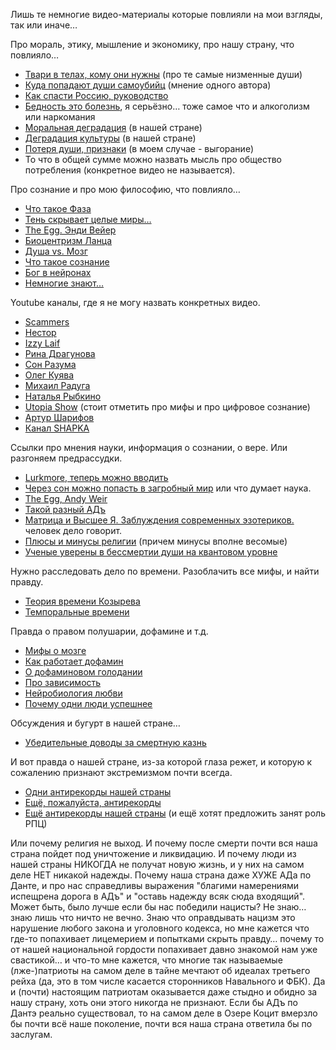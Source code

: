 Лишь те немногие видео-материалы которые повлияли на мои взгляды, так или иначе…

Про мораль, этику, мышление и экономику, про нашу страну, что повлияло… 

- [Твари в телах, кому они нужны](https://www.youtube.com/watch?v=Gkb4MzxCpuQ) (про те самые низменные души)
- [Куда попадают души самоубийц](https://www.youtube.com/watch?v=J-B4z1vAwIk) (мнение одного автора)
- [Как спасти Россию, руководство](https://www.youtube.com/watch?v=fr_-J5NZRws)
- [Бедность это болезнь](https://www.youtube.com/watch?v=5NRyg_01QPg), я серьёзно… тоже самое что и алкоголизм или наркомания
- [Моральная деградация](https://www.youtube.com/watch?v=vomByCodKeA) (в нашей стране)
- [Деградация культуры](https://www.youtube.com/watch?v=IBdE1aQOQaw) (в нашей стране)
- [Потеря души, признаки](https://www.youtube.com/watch?v=JaBEmqigli0) (в моем случае - выгорание)
- То что в общей сумме можно назвать мысль про общество потребления (конкретное видео не называется).

Про сознание и про мою философию, что повлияло…

- [Что такое Фаза](https://www.youtube.com/watch?v=9ccwvj3s7WI)
- [Тень скрывает целые миры…](https://www.youtube.com/watch?v=03OsXsgvt8I)
- [The Egg. Энди Вейер](https://www.youtube.com/watch?v=h6fcK_fRYaI)
- [Биоцентризм Ланца](https://www.youtube.com/watch?v=EgrdJxxAIfc)
- [Душа vs. Мозг](https://www.youtube.com/watch?v=hvxB51OoS-c)
- [Что такое сознание](https://www.youtube.com/watch?v=1mdMQhV-64A)
- [Бог в нейронах](https://www.youtube.com/watch?v=BY9v5jOr4BY)
- [Немногие знают…](https://www.youtube.com/watch?v=352l49KQ2Ks)

Youtube каналы, где я не могу назвать конкретных видео.

- [Scammers](https://www.youtube.com/c/Scammers)
- [Нестор](https://www.youtube.com/channel/UChpZzbYdeyO1is7-xGJsw8Q)
- [Izzy Laif](https://www.youtube.com/c/IzzyLaif)
- [Рина Драгунова](https://www.youtube.com/c/freeqplastiq)
- [Сон Разума](https://www.youtube.com/channel/UC3ICYdI_VL9SuPK6r3NdMSw)
- [Олег Куява](https://www.youtube.com/channel/UChSW_-P6_1SJNrnl_Dvt4fw)
- [Михаил Радуга](https://www.youtube.com/user/OutOfBodyTraveler)
- [Наталья Рыбкино](https://www.youtube.com/channel/UCvHRs65O0t6O_40SrMOKrSA)
- [Utopia Show](https://www.youtube.com/c/UtopiaShow) (стоит отметить про мифы и про цифровое сознание)
- [Артур Шарифов](https://www.youtube.com/c/ArturSharifov)
- [Канал SHAPKA](https://www.youtube.com/c/SHAPKA99)

Ссылки про мнения науки, информация о сознании, о вере. Или разгоняем предрассудки. 

- [Lurkmore, теперь можно вводить](https://lurkmore.to/)
- [Через сон можно попасть в загробный мир](https://texnomaniya.ru/other-interesting-news/cherez-son-mozhno-popast-v-zagrobnijj-mir.html) или что думает наука. 
- [The Egg, Andy Weir](http://www.galactanet.com/oneoff/theegg_mod.html)
- [Такой разный АДъ](https://www.mirf.ru/science/what-the-hell/)
- [Матрица и Высшее Я. Заблуждения современных эзотериков.](https://zen.yandex.ru/media/id/5dd27a739ed2982a511c07f3/matrica-i-vysshee-ia-zablujdeniia-sovremennyh-ezoterikov-5de8262679c26e00b1d49d4b) человек дело говорит.
- [Плюсы и минусы религии](https://plusiminusi.ru/plyusy-i-minusy-religii-v-sovremennom-mire/) (причем минусы вполне весомые)
- [Ученые уверены в бессмертии души на квантовом уровне](https://newizv.ru/news/science/07-01-2020/uchenye-iz-ssha-uvereny-v-bessmertii-dushi-na-kvantovom-urovne)

Нужно расследовать дело по времени. Разоблачить все мифы, и найти правду. 

- [Теория времени Козырева](https://www.markus.spb.ru/avtoritet/koz1.shtml)
- [Темпоральные времени](https://hi-news.ru/science/chto-takoe-kristally-vremeni-i-pochemu-uchenye-imi-oderzhimy.html)

Правда о правом полушарии, дофамине и т.д.

- [Мифы о мозге](https://postnauka.ru/faq/36261)
- [Как работает дофамин](http://praktiks.com/kak_rabotaet_dofamin/?mode=preview)
- [О дофаминовом голодании](https://l-a-b-a.com/blog/995-razbiraem-trend-iz-kremnievojj-doliny-na-dofaminovoe-golodanie)
- [Про зависимость](https://entermedia.io/people/rasstroennaya-psihika-kak-voznikaet-zavisimost/)
- [Нейробиология любви](https://news.itmo.ru/ru/news/8248/)
- [Почему одни люди успешнее](https://vc.ru/flood/165625-pochemu-odni-lyudi-uspeshnee-drugih-i-kak-eto-svyazano-s-dofaminom)

Обсуждения и бугурт в нашей стране… 

- [Убедительные доводы за смертную казнь](https://topwar.ru/186904-chrezvychajnye-mery-smertnaja-kazn-dlja-pedofilov.html)

И вот правда о нашей стране, из-за которой глаза режет, и которую к сожалению признают экстремизмом почти всегда.

- [Одни антирекорды нашей страны](https://kolomna-spravka.ru/news/4432)
- [Ещё, пожалуйста, антирекорды](https://www.rospisatel.ru/MR7.htm)
- [Ещё антирекорды нашей страны](http://www.great-country.ru/rubrika_articles/ros/110820-04.html) (и ещё хотят предложить занят роль РПЦ)

Или почему религия не выход. И почему после смерти почти вся наша страна пойдет под уничтожение и ликвидацию. И почему люди из нашей страны НИКОГДА не получат новую жизнь, и у них на самом деле НЕТ никакой надежды. Почему наша страна даже ХУЖЕ АДа по Данте, и про нас справедливы выражения "благими намерениями испещрена дорога в АДъ" и "оставь надежду всяк сюда входящий". Может быть, было лучше если бы нас победили нацисты? Не знаю… знаю лишь что ничто не вечно. Знаю что оправдывать нацизм это нарушение любого закона и уголовного кодекса, но мне кажется что где-то попахивает лицемерием и попытками скрыть правду… почему то от нашей национальной гордости попахивает давно знакомой нам уже свастикой… и что-то мне кажется, что многие так называемые (лже-)патриоты на самом деле в тайне мечтают об идеалах третьего рейха (да, это в том числе касается сторонников Навального и ФБК). Да и (почти) настоящим патриотам оказывается даже стыдно и обидно за нашу страну, хоть они этого никогда не признают. 
Если бы АДъ по Дантэ реально существовал, то на самом деле в Озере Коцит вмерзло бы почти всё наше поколение, почти вся наша страна ответила бы по заслугам. 
